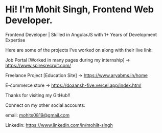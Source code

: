 
# Hi! I'm Mohit Singh, Frontend Web Developer.

Frontend Developer | Skilled in AngularJS with 1+ Years of Development Expertise

Here are some of the projects I've worked on along with their live link:

Job Portal [Worked in many pages during my internship] -> https://www.spiresrecruit.com/

Freelance Project [Education Site] -> https://www.aryabms.in/home

E-commerce store -> https://doaansh-five.vercel.app/index.html

Thanks for visiting my GitHub!!

Connect on my other social accounts:

email: mohits0819@gmail.com

LinkedIn: https://www.linkedin.com/in/mohiit-singh
